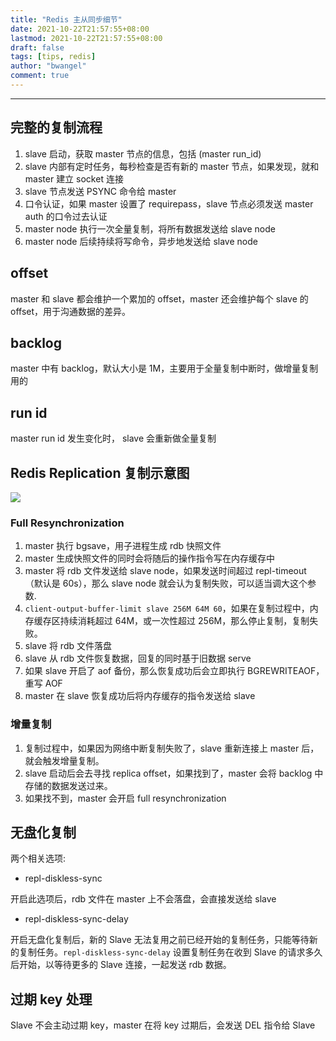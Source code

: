 ```yaml
---
title: "Redis 主从同步细节"
date: 2021-10-22T21:57:55+08:00
lastmod: 2021-10-22T21:57:55+08:00
draft: false
tags: [tips, redis]
author: "bwangel"
comment: true
---
```


<!--more-->

---

## 完整的复制流程

1. slave 启动，获取 master 节点的信息，包括 (master run_id)
2. slave 内部有定时任务，每秒检查是否有新的 master 节点，如果发现，就和 master 建立 socket 连接
3. slave 节点发送 PSYNC 命令给 master
4. 口令认证，如果 master 设置了 requirepass，slave 节点必须发送 master auth 的口令过去认证
5. master node 执行一次全量复制，将所有数据发送给 slave node
6. master node 后续持续将写命令，异步地发送给 slave node

## offset

master 和  slave 都会维护一个累加的 offset，master 还会维护每个 slave 的offset，用于沟通数据的差异。

## backlog

master 中有 backlog，默认大小是 1M，主要用于全量复制中断时，做增量复制用的

## run id

master run id 发生变化时， slave 会重新做全量复制

## Redis Replication 复制示意图

![](https://passage-1253400711.cos-website.ap-beijing.myqcloud.com/2021-10-22-143417.png)

### Full Resynchronization

1. master 执行 bgsave，用子进程生成 rdb 快照文件
2. master 生成快照文件的同时会将随后的操作指令写在内存缓存中
3. master 将 rdb 文件发送给 slave node，如果发送时间超过 repl-timeout （默认是 60s），那么 slave node 就会认为复制失败，可以适当调大这个参数.
4. `client-output-buffer-limit slave 256M 64M 60`，如果在复制过程中，内存缓存区持续消耗超过 64M，或一次性超过 256M，那么停止复制，复制失败。
5. slave 将 rdb 文件落盘
6. slave 从 rdb 文件恢复数据，回复的同时基于旧数据 serve
7. 如果 slave 开启了 aof 备份，那么恢复成功后会立即执行 BGREWRITEAOF，重写 AOF
8. master 在 slave 恢复成功后将内存缓存的指令发送给 slave

### 增量复制

1. 复制过程中，如果因为网络中断复制失败了，slave 重新连接上 master 后，就会触发增量复制。
2. slave 启动后会去寻找 replica offset，如果找到了，master 会将 backlog 中存储的数据发送过来。
3. 如果找不到，master 会开启 full resynchronization

## 无盘化复制

两个相关选项:

- repl-diskless-sync

开启此选项后，rdb 文件在 master 上不会落盘，会直接发送给 slave

- repl-diskless-sync-delay

开启无盘化复制后，新的 Slave 无法复用之前已经开始的复制任务，只能等待新的复制任务。`repl-diskless-sync-delay` 设置复制任务在收到 Slave 的请求多久后开始，以等待更多的 Slave 连接，一起发送 rdb 数据。

## 过期 key 处理

Slave 不会主动过期 key，master 在将 key 过期后，会发送 DEL 指令给 Slave

